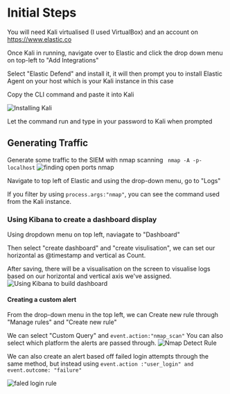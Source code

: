<h1>Initial Steps</h1>

You will need Kali virtualised (I used VirtualBox) and an account on https://www.elastic.co

Once Kali in running, navigate over to Elastic and click the drop down menu on top-left to "Add Integrations"

Select "Elastic Defend" and install it, it will then prompt you to install Elastic Agent on your host which is your Kali instance in this case

Copy the CLI command and paste it into Kali

![Installing Kali](https://github.com/user-attachments/assets/856c14fb-7b59-47e0-90d6-d7de821af74e)

Let the command run and type in your password to Kali when prompted

<h2>Generating Traffic</h2>

Generate some traffic to the SIEM with nmap scanning ``` nmap -A -p- localhost```
![finding open ports nmap](https://github.com/user-attachments/assets/d4b49c31-afe8-4082-a137-248f5d30a160)

Navigate to top left of Elastic and using the drop-down menu, go to "Logs"

If you filter by using ```process.args:"nmap"```, you can see the command used from the Kali instance.


<h3>Using Kibana to create a dashboard display</h3>
Using dropdown menu on top left, naviagate to "Dashboard"

Then select "create dashboard" and "create visulisation", we can set our horizontal as @timestamp and vertical as Count.

After saving, there will be a visualisation on the screen to visualise logs based on our horizontal and vertical axis we've assigned.
![Using Kibana to build dashboard](https://github.com/user-attachments/assets/f75784b4-391a-40eb-8509-4232fd0a26d6)


<h4>Creating a custom alert</h4>

From the drop-down menu in the top left, we can Create new rule through "Manage rules" and "Create new rule"

We can select "Custom Query" and ```event.action:"nmap_scan"```
You can also select which platform the alerts are passed through.
![Nmap Detect Rule](https://github.com/user-attachments/assets/e8f3b687-bd39-49f9-a3ea-66441ad23471)

We can also create an alert based off failed login attempts through the same method, but instead using ```event.action :"user_login" and event.outcome: "failure"```



![faled login rule](https://github.com/user-attachments/assets/e3f98b42-9854-4aef-bf5e-0f26ca5460ff)
